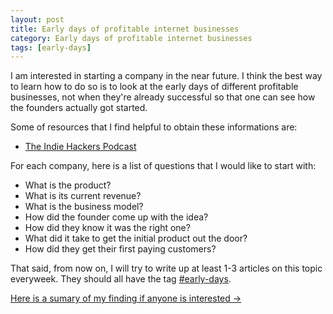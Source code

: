 ```yaml
---
layout: post
title: Early days of profitable internet businesses
category: Early days of profitable internet businesses
tags: [early-days]
---
```


I am interested in starting a company in the near future. I think the best way
to learn how to do so is to look at the early days of different profitable businesses,
not when they're already successful so that one can see how the founders
actually got started.

Some of resources that I find helpful to obtain these informations are:
- [The Indie Hackers Podcast](https://www.indiehackers.com/podcast)

For each company, here is a list of questions that I would like to start with:
- What is the product?
- What is its current revenue?
- What is the business model?
- How did the founder come up with the idea?
- How did they know it was the right one?
- What did it take to get the initial product out the door?
- How did they get their first paying customers?

That said, from now on, I will try to write up at least 1-3 articles on this
topic everyweek. They should all have the tag [#early-days](/tag/early-days).

[Here is a sumary of my finding if anyone is interested →](/2019/06/06/earlyday-summary)
